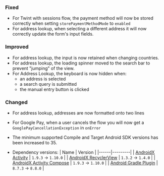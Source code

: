 ### Fixed
- For Twint with sessions flow, the payment method will now be stored correctly when setting `storePaymentMethodMode` to `enabled`
- For address lookup, when selecting a different address it will now correctly update the form's input fields.

### Improved
- For address lookup, the input is now retained when changing countries.
- For address lookup, the loading spinner moved to the search bar to prevent "jumping" of the view.
- For Address Lookup, the keyboard is now hidden when:
  - an address is selected
  - a search query is submitted
  - the manual entry button is clicked

### Changed
- For address lookup, addresses are now formatted onto two lines
- For Google Pay, when a user cancels the flow you will now get a `GooglePayCancellationException` in `onError`
- The minimum supported Compile and Target Android SDK versions has been increased to 35.

- Dependency versions:
  | Name | Version |
  |------|---------|
  | [AndroidX Activity](https://developer.android.com/jetpack/androidx/releases/activity#1.10.0) | `1.9.3` -> `1.10.0` |
  | [AndroidX RecyclerView](https://developer.android.com/jetpack/androidx/releases/recyclerview#1.4.0) | `1.3.2` -> `1.4.0` |
  | [AndroidX Activity Compose](https://developer.android.com/jetpack/androidx/releases/activity#1.10.0) | `1.9.3` -> `1.10.0` |
  | [Android Gradle Plugin](https://developer.android.com/build/releases/gradle-plugin) | `8.7.3` -> `8.8.0` |
